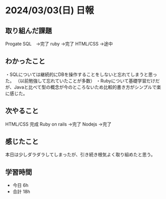 # 2024/03/03(日) 日報

## 取り組んだ課題
Progate
SQL　→完了
ruby →完了
HTML/CSS →途中

## わかったこと
・SQLについては継続的にDBを操作することをしないと忘れてしまうと思った。
（以前勉強して忘れていたことが多数）
・Rubyについて基礎学習だけだが、Javaと比べて型の概念が今のところないため比較的書き方がシンプルで楽に感じた。

## 次やること
HTML/CSS 完成
Ruby on rails →完了
Nodejs →完了

## 感じたこと
本日は少しダラダラしてしまったが、引き続き根気よく取り組めたと思う。

## 学習時間
- 今日 6h
- 合計 18h
